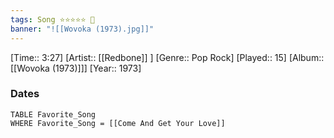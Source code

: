 ```yaml
---
tags: Song ⭐⭐⭐⭐⭐ 💛
banner: "![[Wovoka (1973).jpg]]"
---
```

[Time:: 3:27]
[Artist:: [[Redbone]] ]
[Genre:: Pop Rock]
[Played:: 15]
[Album:: [[Wovoka (1973)]]]
[Year:: 1973]
### Dates
````dataview
TABLE Favorite_Song
WHERE Favorite_Song = [[Come And Get Your Love]]
````